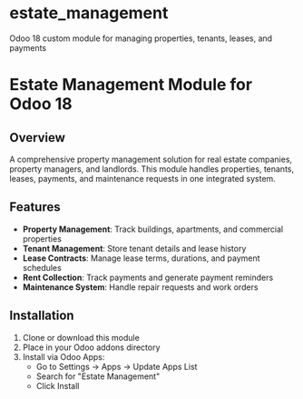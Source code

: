 # estate_management
Odoo 18 custom module for managing properties, tenants, leases, and payments
# Estate Management Module for Odoo 18

## Overview
A comprehensive property management solution for real estate companies, property managers, and landlords. This module handles properties, tenants, leases, payments, and maintenance requests in one integrated system.

## Features
- **Property Management**: Track buildings, apartments, and commercial properties
- **Tenant Management**: Store tenant details and lease history
- **Lease Contracts**: Manage lease terms, durations, and payment schedules
- **Rent Collection**: Track payments and generate payment reminders
- **Maintenance System**: Handle repair requests and work orders

## Installation
1. Clone or download this module
2. Place in your Odoo addons directory
3. Install via Odoo Apps:
   - Go to Settings → Apps → Update Apps List
   - Search for "Estate Management"
   - Click Install